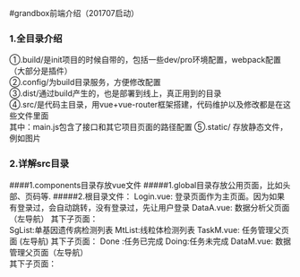 #grandbox前端介绍（201707启动）

### 1.全目录介绍
①.build/是init项目的时候自带的，包括一些dev/pro环境配置，webpack配置（大部分是插件）     
②.config/为build目录服务，方便修改配置  
③.dist/通过build产生的，也是部署到线上，真正用到的目录  
④.src/是代码主目录，用vue+vue-router框架搭建，代码维护以及修改都是在这些文件里面  
其中：main.js包含了接口和其它项目页面的路径配置
⑤.static/ 存放静态文件，例如图片

### 2.详解src目录

####1.components目录存放vue文件
#####1.global目录存放公用页面，比如头部、页码等.
#####2.根目录文件： 
    Login.vue: 登录页面作为主页面。因为如果有登录过，会自动跳转，没有登录过，先让用户登录
    DataA.vue: 数据分析父页面（左导航）
               其下子页面：      
                  SgList:单基因遗传病检测列表
                  MtList:线粒体检测列表
    TaskM.vue: 任务管理父页面 (左导航)
               其下子页面：
                  Done :任务已完成
                  Doing:任务未完成
    DataM.vue: 数据管理父页面（左导航）  
               其下子页面：
                  
                  
                  
